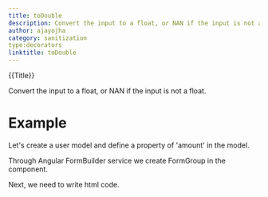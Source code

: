 ```yaml
---
title: toDouble
description: Convert the input to a float, or NAN if the input is not a float.
author: ajayojha
category: sanitization
type:decorators
linktitle: toDouble
---
```


<div class="title-bar top_title"><p>{{Title}}</p></div> <div class="title-bar"><p>Convert the input to a float, or NAN if the input is not a float.</p></div>

# Example  
Let's create a user model and define a property of 'amount' in the model.
<div component="app-code" key="toDouble-add-model"></div> 

Through Angular FormBuilder service we create FormGroup in the component.

<div component="app-code" key="toDouble-add-component"></div> 
Next, we need to write html code.
<div component="app-code" key="toDouble-add-html"></div> 
<div component="app-example-runner" ref-component="app-toDouble-add"></div>

